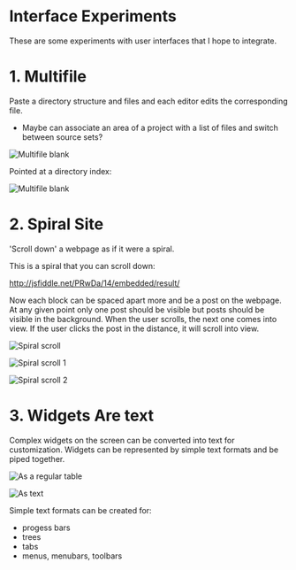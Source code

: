 Interface Experiments
===

These are some experiments with user interfaces that I hope to integrate.

# 1. Multifile

Paste a directory structure and files and each editor edits the corresponding file.

 * Maybe can associate an area of a project with a list of files and switch between source sets?

![Multifile blank](https://raw.github.com/samsquire/interface-experiments/master/multifile.png "Multi file blank")

Pointed at a directory index:

![Multifile blank](https://raw.github.com/samsquire/interface-experiments/master/multifile-files.png "Multiple files in a directory index")

# 2. Spiral Site

'Scroll down' a webpage as if it were a spiral.

This is a spiral that you can scroll down:

http://jsfiddle.net/PRwDa/14/embedded/result/

Now each block can be spaced apart more and be a post on the webpage. At any given point only one post should be visible but posts should be visible in the background. When the user scrolls, the next one comes into view. If the user clicks the post in the distance, it will scroll into view.

![Spiral scroll](https://raw.github.com/samsquire/interface-experiments/master/spiral-scroll.png "Scrolling down a spiral")

![Spiral scroll 1](https://raw.github.com/samsquire/interface-experiments/master/spiral-site-1.png "Scrolling down a spiral 1")

![Spiral scroll 2](https://raw.github.com/samsquire/interface-experiments/master/spiral-site-2.png "Scrolling down a spiral 2")

# 3. Widgets Are text

Complex widgets on the screen can be converted into text for customization. Widgets can be represented by simple text formats and be piped together.

![As a regular table](https://raw.github.com/samsquire/interface-experiments/master/astable.png "Regular table")

![As text](https://raw.github.com/samsquire/interface-experiments/master/astext.png "As text")

Simple text formats can be created for:

 * progess bars
 * trees
 * tabs
 * menus, menubars, toolbars

